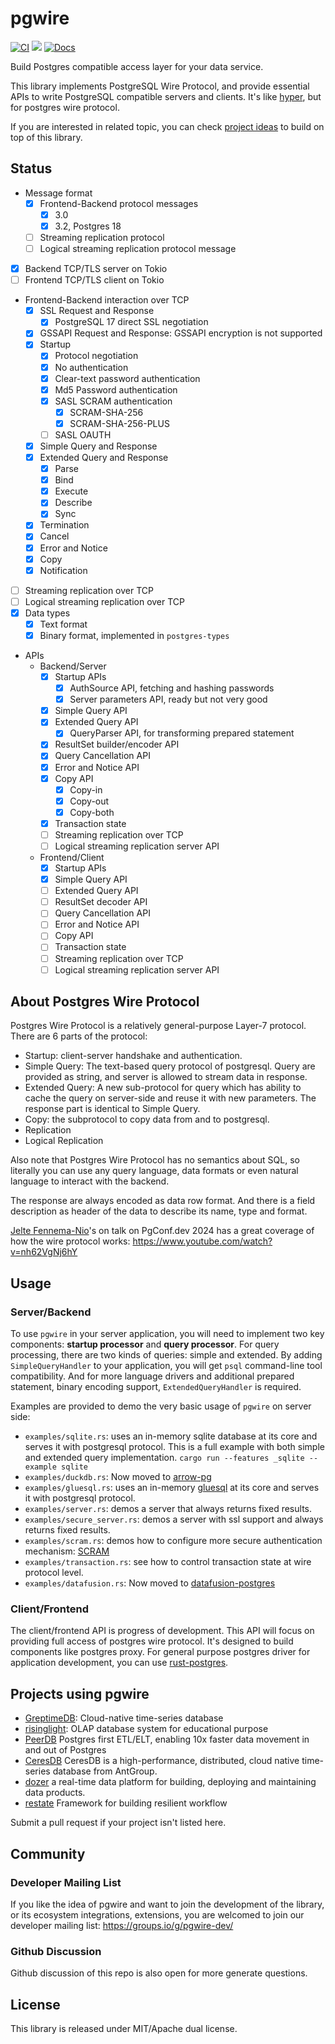 # pgwire

[![CI](https://github.com/sunng87/pgwire/actions/workflows/ci.yml/badge.svg)](https://github.com/sunng87/pgwire/actions/workflows/ci.yml)
[![](https://img.shields.io/crates/v/pgwire)](https://crates.io/crates/pgwire)
[![Docs](https://docs.rs/pgwire/badge.svg)](https://docs.rs/pgwire/latest/pgwire/)

Build Postgres compatible access layer for your data service.

This library implements PostgreSQL Wire Protocol, and provide essential APIs to
write PostgreSQL compatible servers and clients. It's like
[hyper](https://github.com/hyperium/hyper/), but for postgres wire protocol.

If you are interested in related topic, you can check [project
ideas](https://github.com/sunng87/pgwire/discussions/204) to build on top of
this library.


## Status

- Message format
  - [x] Frontend-Backend protocol messages
    - [x] 3.0
    - [x] 3.2, Postgres 18
  - [ ] Streaming replication protocol
  - [ ] Logical streaming replication protocol message
- [x] Backend TCP/TLS server on Tokio
- [ ] Frontend TCP/TLS client on Tokio
- Frontend-Backend interaction over TCP
  - [x] SSL Request and Response
    - [x] PostgreSQL 17 direct SSL negotiation
  - [x] GSSAPI Request and Response: GSSAPI encryption is not supported
  - [x] Startup
    - [x] Protocol negotiation
    - [x] No authentication
    - [x] Clear-text password authentication
    - [x] Md5 Password authentication
    - [x] SASL SCRAM authentication
      - [x] SCRAM-SHA-256
      - [x] SCRAM-SHA-256-PLUS
    - [ ] SASL OAUTH
  - [x] Simple Query and Response
  - [x] Extended Query and Response
    - [x] Parse
    - [x] Bind
    - [x] Execute
    - [x] Describe
    - [x] Sync
  - [x] Termination
  - [x] Cancel
  - [x] Error and Notice
  - [x] Copy
  - [x] Notification
- [ ] Streaming replication over TCP
- [ ] Logical streaming replication over TCP
- [x] Data types
  - [x] Text format
  - [x] Binary format, implemented in `postgres-types`
- APIs
  - Backend/Server
    - [x] Startup APIs
      - [x] AuthSource API, fetching and hashing passwords
      - [x] Server parameters API, ready but not very good
    - [x] Simple Query API
    - [x] Extended Query API
      - [x] QueryParser API, for transforming prepared statement
    - [x] ResultSet builder/encoder API
    - [x] Query Cancellation API
    - [x] Error and Notice API
    - [x] Copy API
      - [x] Copy-in
      - [x] Copy-out
      - [x] Copy-both
    - [x] Transaction state
    - [ ] Streaming replication over TCP
    - [ ] Logical streaming replication server API
  - Frontend/Client
    - [x] Startup APIs
    - [x] Simple Query API
    - [ ] Extended Query API
    - [ ] ResultSet decoder API
    - [ ] Query Cancellation API
    - [ ] Error and Notice API
    - [ ] Copy API
    - [ ] Transaction state
    - [ ] Streaming replication over TCP
    - [ ] Logical streaming replication server API

## About Postgres Wire Protocol

Postgres Wire Protocol is a relatively general-purpose Layer-7 protocol. There
are 6 parts of the protocol:

- Startup: client-server handshake and authentication.
- Simple Query: The text-based query protocol of postgresql. Query are provided
  as string, and server is allowed to stream data in response.
- Extended Query: A new sub-protocol for query which has ability to cache the
  query on server-side and reuse it with new parameters. The response part is
  identical to Simple Query.
- Copy: the subprotocol to copy data from and to postgresql.
- Replication
- Logical Replication

Also note that Postgres Wire Protocol has no semantics about SQL, so literally
you can use any query language, data formats or even natural language to
interact with the backend.

The response are always encoded as data row format. And there is a field
description as header of the data to describe its name, type and format.

[Jelte Fennema-Nio](https://github.com/JelteF)'s on talk on PgConf.dev 2024 has
a great coverage of how the wire protocol works:
https://www.youtube.com/watch?v=nh62VgNj6hY

## Usage

### Server/Backend

To use `pgwire` in your server application, you will need to implement two key
components: **startup processor** and **query processor**. For query
processing, there are two kinds of queries: simple and extended. By adding
`SimpleQueryHandler` to your application, you will get `psql` command-line tool
compatibility. And for more language drivers and additional prepared statement,
binary encoding support, `ExtendedQueryHandler` is required.

Examples are provided to demo the very basic usage of `pgwire` on server side:

- `examples/sqlite.rs`: uses an in-memory sqlite database at its core and serves
  it with postgresql protocol. This is a full example with both simple and
  extended query implementation. `cargo run --features _sqlite --example
  sqlite`
- `examples/duckdb.rs`: Now moved to
  [arrow-pg](https://github.com/datafusion-contrib/datafusion-postgres)
- `examples/gluesql.rs`: uses an in-memory
  [gluesql](https://github.com/gluesql/gluesql) at its core and serves
  it with postgresql protocol.
- `examples/server.rs`: demos a server that always returns fixed results.
- `examples/secure_server.rs`: demos a server with ssl support and always
  returns fixed results.
- `examples/scram.rs`: demos how to configure more secure authentication
  mechanism:
  [SCRAM](https://en.wikipedia.org/wiki/Salted_Challenge_Response_Authentication_Mechanism)
- `examples/transaction.rs`: see how to control transaction state at wire
  protocol level.
- `examples/datafusion.rs`: Now moved to
  [datafusion-postgres](https://github.com/sunng87/datafusion-postgres)

### Client/Frontend

The client/frontend API is progress of development. This API will focus on
providing full access of postgres wire protocol. It's designed to build
components like postgres proxy. For general purpose postgres driver for
application development, you can use
[rust-postgres](https://github.com/sfackler/rust-postgres).

## Projects using pgwire

* [GreptimeDB](https://github.com/GrepTimeTeam/greptimedb): Cloud-native
  time-series database
* [risinglight](https://github.com/risinglightdb/risinglight): OLAP database
  system for educational purpose
* [PeerDB](https://github.com/PeerDB-io/peerdb) Postgres first ETL/ELT, enabling
  10x faster data movement in and out of Postgres
* [CeresDB](https://github.com/CeresDB/ceresdb) CeresDB is a high-performance,
  distributed, cloud native time-series database from AntGroup.
* [dozer](https://github.com/getdozer/dozer) a real-time data platform for
  building, deploying and maintaining data products.
* [restate](https://github.com/restatedev/restate) Framework for building
  resilient workflow

Submit a pull request if your project isn't listed here.

## Community

### Developer Mailing List

If you like the idea of pgwire and want to join the development of the library,
or its ecosystem integrations, extensions, you are welcomed to join our
developer mailing list: https://groups.io/g/pgwire-dev/

### Github Discussion

Github discussion of this repo is also open for more generate questions.

## License

This library is released under MIT/Apache dual license.
